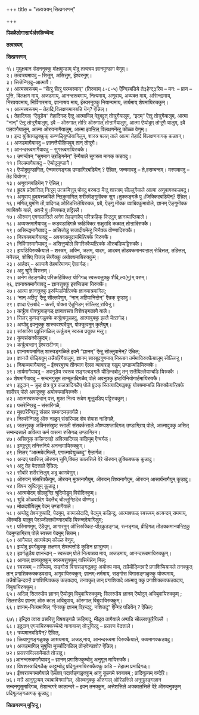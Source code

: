 +++
title = "तत्वत्रयम् सित्प्रगरणम्"

+++

**पिळ्ळैलोगासार्यर्अरुळिच्चॆय्द**

**तत्वत्रयम्**

**सित्प्रगरणम्**

१\। मुमुक्षवान सेदननुक्कु मोक्षमुण्डाम् पोदु तत्वत्रय ज्ञानमुण्डाग वेणुम्।  
२। तत्वत्रयमावदु – सित्तुम्, असित्तुम्, ईश्वरनुम्।  
३। सित्तॆन्गिऱदु–आत्मावै।  
४। आत्मस्वरूबम् – “सॆऩ्ऱु सॆऩ्ऱु परम्बरमाय्” (तिरुवाय् ८-८-५) ऎन्गिऱबडिये ते३हेन्द्३रिय – मन: – प्राण – पुत्ति, विलक्षण माय्, अजडमाय्, आनन्दरूबमाय्, नित्यमाय्, अणुवाय्, अव्यक्त माय्, असिन्द्यमाय्, निरवयवमाय्, निर्विगारमाय्, ज्ञानाश्रय माय्, ईस्वरनुक्कु नियाम्यमाय्, तार्यमाय् शेषमायिरुक्कुम्।  
५। आत्मस्वरूबम् – तेहादि,विलक्षणमानबडि यॆन्? ऎन्निल्।  
६। तेहादिगळ् “ऎन्नुडैय” तेहादिगळ् ऎऩ्ऱु आत्माविल् वेऱुबट्टुत् तोऱ्ऱुगैयालुम्, “इदम्” ऎऩ्ऱु तोऱ्ऱुगैयालुम्, आत्मा “नान्” ऎऩ्ऱु तोऱ्ऱुगैयालुम्, इवै – ऒरुगाल् तोऱ्ऱि ऒरुगाल् तोऱ्ऱामैयालुम्, आत्मा ऎप्पोदुम् तोऱ्ऱुगै यालुम्, इवै पलवागैयालुम्, आत्मा ऒरुवनागैयालुम्, आत्मा इवऱ्ऱिल् विलक्षणनॆऩ्ऱु कॊळ्ळ वेणुम्।  
७। इन्द युक्तिगळुक्कुक् कण्णऴिवुण्डेयागिलुम्, शास्त्र पलत् ताले आत्मा तेहादि विलक्षणनागक् कडवन्।  
८। अजडमागैयावदु – ज्ञानत्तैयॊऴियवुम् तान् तोऱ्ऱुगै।  
९। आनन्दरूबमागैयावदु – सुगरूबमायिरुक्कै।  
१०। उणर्न्दवन् “सुगमाग उऱङ्गिनेन्” ऎन्गैयाले सुगरूब मागक् कडवदु।  
११। नित्यमागैयावदु – ऎप्पोदुमुण्डागै।  
१२। ऎप्पोदुमुण्डागिल्, ऐन्ममरणङ्गळ् उण्डागिऱबडियॆन् ? ऎन्निल्, जन्ममावदु – ते,हसम्बन्दम्। मरणमावदु – तेह वियोगम्।  
१३। अणुवानबडियॆन् ? ऎन्निल्।  
१४। ह्रुदय प्रदेशत्तिल् निऩ्ऱुम् उत्क्रमित्तुप् पोवदु वरुवदा मॆऩ्ऱु शास्त्रम् सॊल्लुगैयाले आत्मा अणुवागक्कडवदु।  
१५। अणुवाय् ह्रुदयत्तळविले निऱ्‌कुमागिल् शरीरमॆङ्गुमॊक्क सुग।तुक्कङ्गळै पु।जिक्किऱबडियॆन्? ऎन्निल्।  
१६। मणित्,युमणि ती,पादिगळ् ओरिडत्तिलेयिरुक्क, प्रबै, ऎङ्गु मॊक्क व्याबिक्कुमाबोले, ज्ञानम् ऎङ्गुमॊक्क व्याबिक्कै याले, अवऱ्ऱै पु।जिक्कत् तट्टिल्लै।  
१७। ऒरुवन् एगगालत्तिले अनेग तेहङ्गळैप् परिक्रहिक् किऱदुम् ज्ञानव्याप्तियाले।  
१८। अव्यक्तमागैयावदु – कडबडादिगळै क्रहिक्किऱ सक्षुरादि कळाल् तोऱ्ऱादिरुक्कै।  
१९। असिन्द्यमागैयावदु – असित्तोडु सजादीयमॆऩ्ऱु निनैक्क वॊण्णादिरुक्कै।  
२०। निरवयवमागैयावदु – अवयवसमुदायमिऩ्ऱिक्के यिरुक्कै।  
२१। निर्विगारमागैयावदु – असित्तुप्पोले विगरिक्कैयऩ्ऱिक्के ऒरुबडिप्पट्टिरुक्कै।  
२२। इप्पडियिरुक्कैयाले – शस्त्रम्, अक्नि, जलम्, वादम्, आदबम् तॊडक्कमानवऱ्ऱाल् सेदित्तल्, तहित्तल्, ननैत्तल्, शोषिप् पित्तल् सॆय्गैक्कु अयोक्यमायिरुक्कुम्।  
२३। आर्हदर् – आत्मावै तेहबरिमाणम् ऎऩ्ऱार्गळ्।  
२४। अदु श्रुदि विरुत्तम्।  
२५। अनेग तेहङ्गळैप् परिक्रहिक्किऱ योगिगळ् स्वरूबत्तुक्कु शैदि,ल्य(मु)म् वरुम्।  
२६, ज्ञानाश्रयमागैयावदु – ज्ञानत्तुक्कु इरुप्पिडमा यिरुक्कै।  
२७। आत्मा ज्ञानत्तुक्कु इरुप्पिडमिऩ्ऱिक्के ज्ञानमात्रमागिल्;  
२८। ‘नान् अऱिवु’ ऎऩ्ऱु सॊल्लवेणुम्, “नान् अऱियानिऩ्ऱेन्” ऎन्नक् कूडादु।  
२९। ज्ञादा ऎऩ्ऱबोदे – कर्त्ता, पोक्ता ऎन्नुमिडम् सॊल्लिऱ्‌ ऱायिऱ्ऱु।  
३०। कर्त्रुत्व पोक्त्रुत्वङ्गळ् ज्ञानावस्ता विशेषङ्गळागै याले।  
३१। सिलर् कुणङ्गळुक्के कर्त्रुत्वमुळ्ळदु, आत्मावुक्कु इल्लै यॆऩ्ऱार्गळ्।  
३२। अप्पोदु इवनुक्कु शास्त्रवश्यदैयुम्, पोक्त्रुत्वमुम् कुलैयुम्।  
३३। सांसारिग प्रव्रुत्तिगळिल् कर्त्रुत्वम् स्वरूब प्रयुक्त मऩ्ऱु।  
३४। कुणसंसर्क्कक्रुदम्।  
३५। कर्त्रुत्वन्दान् ईश्वरादीनम्।  
३६। ज्ञानाश्रयमागिल् शास्त्रङ्गळिले इवनै “ज्ञानम्” ऎऩ्ऱु सॊल्लुवानॆन्? ऎन्निल्;  
३७। ज्ञानत्तै यॊऴियवुम् तन्नैयऱिगैयालुम्, ज्ञानम् सारबूदगुणमाय् निरूबग तर्ममायिरुक्कैयालुम् सॊल्लिऱ्ऱु।  
३८। नियाम्यमागैयावदु – ईश्वरबुत्त्य तीनमाग ऎल्ला व्पाबारङ् गळुम् उण्डाम्बडियिरुक्कै।  
३९। तार्यमागैयावदु – अवनुडैय स्वरूब सङ्गल्बङ्गळै यॊऴिन्दबोदु तन् सत्तैयिल्लैयाम्बडि यिरुक्कै ।  
४० शेषमागैयावदु – सन्दनगुसुम ताम्बूलादिगळैप् पोले अवनुक्कु इष्टविनियोगार्हमायिरुक्कै।  
४१। इदुदान् – क्रुह क्षेत्र पुत्र कळत्रादिगळैप् पोले प्रुदक् स्तित्यादिगळुक्कु योक्यमाम्बडि यिरुक्कैयऩ्ऱिक्के शारीरम् पोले अवऱ्ऱुक्कु अयोक्यमायिरुक्कै।  
४२। आत्मस्वरूबन्दान् पत्त, मुक्त नित्य रूबेण मूऩ्ऱुबडिप् पट्टिरुक्कुम्।  
४३। पत्तरॆन्गिऱदु – संसारिगळै,  
४४। मुक्तरॆन्गिऱदु संसार सम्बन्दमऱ्ऱवर्गळै।  
४५। नित्यरॆन्गिऱदु ऒरु नाळुम् संसरियाद शेष शेषाश नादिगळै,  
४६। जलत्तुक्कु अक्निसंस्रुष्ट स्ताली संसर्क्कत्ताले औष्ण्यशप्तादिगळ् उण्डागिऱाप् पोले, आत्मावुक्कु असित् सम्बन्दत्ताले अवित्या कर्म वासना रुसिगळ् उण्डागिऱन।  
४७। असित्तुक् कऴिन्दवाऱे अवित्यादिगळ् कऴियुम् ऎन्बर्गळ्।  
४८। इम्मूऩ्ऱुम् तनित्तनिये अनन्दमायिरुक्कुम्।  
४९। सिलर् “आत्मबेदमिल्लै, एगात्मावेयुळ्ळदु” ऎऩ्ऱार्गळ्।  
५०। अन्दप् पक्षत्तिल् ऒरुवन् सुगि,क्किऱ कालत्तिले वेऱे यॊरुवन् तुक्किक्कक् कूडादु।  
५१। अदु तेह पेदत्ताले ऎन्निल्:  
५२। सौबरि शरीरत्तिलुम् अदु काणवेणुम्।  
५३। ऒरुवन् संसरिक्कैयुम्, ऒरुवन् मुक्तनागैयुम्, ऒरुवन् शिष्यनागैयुम्, ऒरुवन् आसार्यनागैयुम् कूडादु।  
५४। विषम स्रुष्टियुम् कूडादु।  
५५। आत्मबोदम् सॊल्लुगिऱ श्रुदियोडुम् विरोदिक्कुम्।  
५६। श्रुदि ऒळबादिग पेदत्तैच् चॊल्लुगिऱदॆन्न वॊण्णदु।  
५७। मोक्षदशैयिलुम् पेदम् उण्डागैयाले।  
५८। अप्पोदु तेवमनुष्यादि, पेदमुम्, कामक्रोदादि, पेदमुम् कऴिन्दु, आत्माक्कळ् स्वरूबम् अत्यन्दम् सममाय्, ऒरुबडि यालुम् पेदञ्जॊल्लवॊण्णादबडि यिरुन्ददेयागिलुम्;  
५९। परिमाणमुम्, ऎडैयुम्, आगारमुम् ऒत्तिरुक्किऱ-पॊऱ्‌कुडङ्गळ्, रत्नङ्गळ्, व्रीहिगळ् तॊडक्कमानवऱ्ऱिऱ्‌कु पेदमुण्डागिऱाप् पोले स्वरूब पेदमुम् सित्तम्।  
६०। आगैयाल् आत्मबेदम् कॊळ्ळ वेणुम्,  
६१। इप्पोदु इवर्गळुक्कु लक्षणम् शेषत्वत्तोडे कूडिन ज्ञात्रुत्वम्।  
६२। इवर्गळुडैय ज्ञानन्दान् – स्वरूबम् पोले नित्यत्रव्य माय्, अजडमाय्, आनन्दरूबमायिरुक्कुम्।  
६३। आनाल् ज्ञानत्तुक्कुम् स्वरूबत्तुक्कुम् वासियॆन्नॆन् निल्:  
६४। स्वरूबम् – तर्मियाय्, सङ्गोस विगासङ्गळुक्कु अयोक्य माय्, तन्नैयॊऴिन्दवऱ्ऱै प्रगाशिप्पियामले तनक्कुत् तान् प्रगाशिक्कक्कडवदाय्, अणुवायिरुक्कुम्; ज्ञानम्-तर्ममाय्, सङ्गोस विगासङ्गळुक्कु योक्यमाय्, तन्नैयॊऴिन्दवऱ्ऱै प्रगाशिप्पिक्कक् कडवदाय्, तनक्कुत् तान् प्रगाशियादे आत्मावु क्कु प्रगाशिक्कक्कडवदाय्, विबुवायिरुक्कुम्।  
६५। अदिल् सिलरुडैय ज्ञानम् ऎप्पोदुम् विबुवायिरुक्कुम्; सिलरुडैय ज्ञानम् ऎप्पोदुम् अविबुवायिरुक्कुम् ; सिलरुडैय ज्ञानम् ऒरु काल् अविबुवाय्, ऒरुगाल् विबुवायिरुक्कुम्।  
६६। ज्ञानम्-नित्यमागिल् “ऎनक्कु ज्ञानम् पिऱन्ददु, नशित्तदु” ऎन्गिऱ पडियॆन् ? ऎन्निल्:

६७\। इन्द्रिय त्वारा प्रसरित्तु विषयङ्गळै क्रहिप्पदु, मीळुव तागैयाले अप्पडि सॊल्लक्कुऱैयिल्लै ।  
६८। इदुदान् एगमायिरुक्कच्चॆय्दे नानावाय्त् तोऱ्ऱुगिऱदु – प्रसरण पेदत्ताले।  
६९। त्रव्यमानबडियॆन्? ऎन्निल्,  
७०। क्रियागुणङ्गळुक्कु आश्रयमाय्, अजड,माय्, आनन्दरूबमा यिरुक्कैयाले, त्रव्यमागक्कडवदु।  
७१। अजडमागिल् सुषुप्ति मूर्च्चादिगळिल् तोऱ्ऱवेण्डावो? ऎन्निल्।  
७२। प्रसरणमिल्लामैयाले तोऱ्ऱादु।  
७३।आनन्दरूबमागैयावदु – ज्ञानम् प्रगाशिक्कुम्बोदु अनुगूल मायिरुक्कै।  
७४। विषशस्त्रादिगळैक् काट्टुम्बोदु प्रदिगूलमायिरुक्कैक्कु अडि – तेहात्म प्रमादिगळ्।  
७५। ईश्वरात्मगमागैयाले ऎल्लाप् पदार्त्तङ्गळुक्कुम् आनु कूल्यमे स्वबावम् ; प्रादिगूल्यम् वन्देऱि।  
७६। मऱ्ऱै आनुगूल्यम् स्वाबाविगमागिल्, ऒरुवनुक्कु ऒरुगाल् ओरिडत्तिले अनुगूलङ्गळान सन्दनगुसुमादिगळ्, तेशान्दगरे कालान्दरे – इवन् तनक्कुम्, अत्तेशत्तिले अक्कालत्तिले वेऱे ऒरुवनुक्कुम् प्रदिगूलङ्गळागक् कूडादु।

**सित्प्रगरणम् मुऱ्ऱिऱ्ऱु।**

